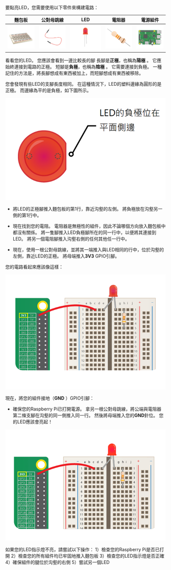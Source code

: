 要點亮LED，您需要使用以下零件來構建電路：

| 麵包板                           | 公對母跳線                         | LED                    | 電阻器                         | 電源組件                                   |
| ----------------------------- | ----------------------------- | ---------------------- | --------------------------- | -------------------------------------- |
| ![麵包板](images/breadboard.png) | ![公對母跳線](images/mfjumper.png) | ![LED](images/led.png) | ![電阻器](images/resistor.png) | ![raspberrypi](images/raspberrypi.png) |

看看您的LED。 您應該會看到一邊比較長的腳 長腳是**正極**，也稱為**陽極** 。 它應始終連接到電路的正極。 短腳是**負極**，也稱為**陰極** 。 它需要連接到負極。 一種記住的方法是，將長腳想成有東西被加上，而短腳想成有東西被移除。

您會發現有些LED的支腳長度相同。 在這種情況下，LED的塑料邊緣為圓形的是正極。 而邊緣為平的是負極，如下圖所示。

![LED特寫](images/LEDcloseup.png)

+ 將LED的正極腳推入麵包板的第1行，靠近沟壑的左側。 將負極放在沟壑另一側的第1行中。

+ 現在找到您的電阻。 電阻器是無極性的組件，因此不論哪個方向放入麵包板中都沒有關係。 將一隻腳推入LED負極腳所在的同一行中，以便將其連接到LED。 將另一個電阻腳推入沟壑右側的任何其他任一行中。

+ 現在，使用一根公對母跳線，並將其一端推入與LED相同的行中，位於沟壑的左側，靠近LED的正極。 將母端推入**3V3** GPIO引腳。

您的電路看起來應該像這樣：

![電路沒接地](images/ground-missing.png)

現在，將您的組件接地（**GND** ）GPIO引腳：

+ 確保您的Raspberry Pi已打開電源。 拿另一根公對母跳線，將公端與電阻器第二條支腳在沟壑的同一側推入同一行。 然後將母端推入您的**GND**針位。 您的LED應該會亮起！

![電路電流](images/circuit-current-flow.gif)

如果您的LED指示燈不亮，請嘗試以下操作： 1）檢查您的Raspberry Pi是否已打開 2）檢查您的所有組件均已牢固地推入麵包板 3）檢查您的LED指示燈是否正確 4）確保組件的腿位於沟壑的右側 5）嘗試另一個LED
